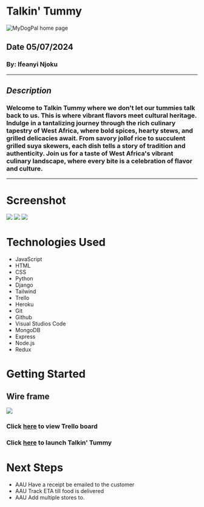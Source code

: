 # Talkin' Tummy
![MyDogPal home page](https://i.imgur.com/Uq074vs.png)
## Date 05/07/2024
### By: Ifeanyi Njoku
***
## ***Description***
### Welcome to Talkin Tummy where we don't let our tummies talk back to us. This is where vibrant flavors meet cultural heritage. Indulge in a tantalizing journey through the rich culinary tapestry of West Africa, where bold spices, hearty stews, and grilled delicacies await. From savory jollof rice to succulent grilled suya skewers, each dish tells a story of tradition and authenticity. Join us for a taste of West Africa's vibrant culinary landscape, where every bite is a celebration of flavor and culture.
***
# Screenshot

<img src="https://i.imgur.com/gJBzytm.png">


<img src="https://i.imgur.com/1io3b5B.png">



<img src="https://i.imgur.com/KIexcM5.png">




# Technologies Used

- JavaScript
- HTML
- CSS
- Python
- Django
- Tailwind
- Trello
- Heroku
- Git
- Github
- Visual Studios Code
- MongoDB
- Express
- Node.js
- Redux



# Getting Started

## Wire frame 
<img src="https://i.imgur.com/sjrvgXO.png">

### Click [here](https://trello.com/b/GRZRV3YT/project-4) to view Trello board
### Click [here](https://talkintummy-e0c056ea6ee7.herokuapp.com/) to launch Talkin' Tummy

# Next Steps

- AAU Have a receipt be emailed to the customer
- AAU Track ETA till food is delivered
- AAU Add multiple stores to.